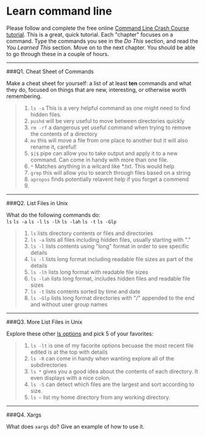 # Learn command line

Please follow and complete the free online [Command Line Crash Course
tutorial](http://cli.learncodethehardway.org/book/). This is a great,
quick tutorial. Each "chapter" focuses on a command. Type the commands
you see in the _Do This_ section, and read the _You Learned This_
section. Move on to the next chapter. You should be able to go through
these in a couple of hours.

---

###Q1.  Cheat Sheet of Commands  

Make a cheat sheet for yourself: a list of at least **ten** commands and what they do, focused on things that are new, interesting, or otherwise worth remembering.

 > 1. `ls -a` This is a very helpful command as one might need to find hidden files.
 > 2. `pushd` will be very useful to move between directories quickly
 > 3. `rm -rf` a dangerous yet useful command when trying to remove the contents of a directory
 > 4. `mv` this will move a file from one place to another but it will also rename it, careful!
 > 5. `$|$` pipe can allow you to take output and apply it to a new command. Can come in handy with more than one file.
 > 6. `*` Matches anything in a wilcard like *.txt. This would help 
 > 7. `grep` this will allow you to search through files based on a string
 > 8. `apropos` finds potentially relavent help if you forget a commend
 > 9. 


---

###Q2.  List Files in Unix   

What do the following commands do:  
`ls`
`ls -a`
`ls -l`
`ls -lh`
`ls -lah`
`ls -t`
`ls -Glp`
 
 > 1. `ls`  lists directory contents or files and directories
 > 2. `ls -a`  lists all files including hidden files, usually starting with "."
 > 3. `ls -l`  lists contents using "long" format in order to see specific details
 > 4. `ls -l`  lists long format including readable file sizes as part of the details
 > 5. `ls -lh` lists long format with readable file sizes
 > 6. `ls -lah`  lists long format, includes hidden files and readable file sizes
 > 7. `ls -t` lists contents sorted by time and date
 > 8. `ls -Glp` lists long format directories with "/" appended to the end and without user group names
 
---

###Q3.  More List Files in Unix  

Explore these other [ls options](http://www.techonthenet.com/unix/basic/ls.php) and pick 5 of your favorites:

 > 1. `ls -lt` is one of my facorite options becuase the most recent file edited is at the top with details
 > 2. `ls -R` can come in handy when wanting explore all of the subdirectories
 > 3. `ls *` gives you a good idea about the contents of each directory. It even displays with a nice colon.
 > 4. `ls -S` can detect which files are the largest and sort according to size.
 > 5. `ls ~` list my home directory from any working directory.
 
--- 

###Q4.  Xargs   

What does `xargs` do? Give an example of how to use it.

> 

 

